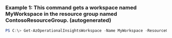 ### Example 1: This command gets a workspace named MyWorkspace in the resource group named ContosoResourceGroup. (autogenerated)
```powershell
PS C:\> Get-AzOperationalInsightsWorkspace -Name MyWorkspace -ResourceGroupName ContosResourceGroup
```

